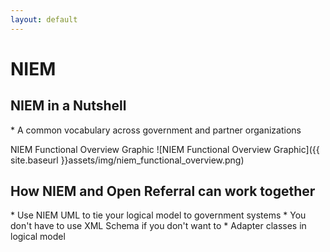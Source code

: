 ```yaml
---
layout: default
---
```


<blink><h1>NIEM</h1></blink>
<h2>NIEM in a Nutshell</h2>
* A common vocabulary across government and partner organizations


NIEM Functional Overview Graphic
![NIEM Functional Overview Graphic]({{ site.baseurl }}assets/img/niem_functional_overview.png)

<h2>How NIEM and Open Referral can work together</h2>
* Use NIEM UML to tie your logical model to government systems
    * You don't have to use XML Schema if you don't want to
* Adapter classes in logical model 


